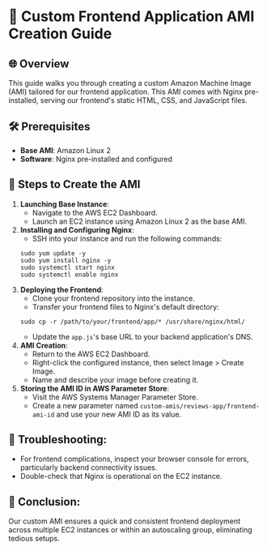 # 🚀 Custom Frontend Application AMI Creation Guide

## 🌐 Overview 
This guide walks you through creating a custom Amazon Machine Image (AMI) tailored for our frontend application. This AMI comes with Nginx pre-installed, serving our frontend's static HTML, CSS, and JavaScript files.

## 🛠 Prerequisites 
- **Base AMI**: Amazon Linux 2 
- **Software**: Nginx pre-installed and configured 

## 📝 Steps to Create the AMI 
1. **Launching Base Instance**:
    - Navigate to the AWS EC2 Dashboard.
    - Launch an EC2 instance using Amazon Linux 2 as the base AMI.
2. **Installing and Configuring Nginx**:
    - SSH into your instance and run the following commands:
    ```
    sudo yum update -y
    sudo yum install nginx -y
    sudo systemctl start nginx
    sudo systemctl enable nginx
    ```
3. **Deploying the Frontend**:
    - Clone your frontend repository into the instance.
    - Transfer your frontend files to Nginx's default directory:
    ```
    sudo cp -r /path/to/your/frontend/app/* /usr/share/nginx/html/
    ```
    - Update the `app.js`'s base URL to your backend application's DNS.
4. **AMI Creation**:
    - Return to the AWS EC2 Dashboard.
    - Right-click the configured instance, then select Image > Create Image.
    - Name and describe your image before creating it.
5. **Storing the AMI ID in AWS Parameter Store**:
    - Visit the AWS Systems Manager Parameter Store.
    - Create a new parameter named `custom-amis/reviews-app/frontend-ami-id` and use your new AMI ID as its value.

## 🔧 Troubleshooting:
- For frontend complications, inspect your browser console for errors, particularly backend connectivity issues.
- Double-check that Nginx is operational on the EC2 instance.

## 🎉 Conclusion:
Our custom AMI ensures a quick and consistent frontend deployment across multiple EC2 instances or within an autoscaling group, eliminating tedious setups.
